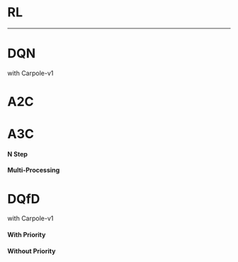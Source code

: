 # RL
---
# DQN
with Carpole-v1

# A2C

# A3C


#### N Step

#### Multi-Processing

# DQfD
with Carpole-v1

#### With Priority

#### Without Priority
